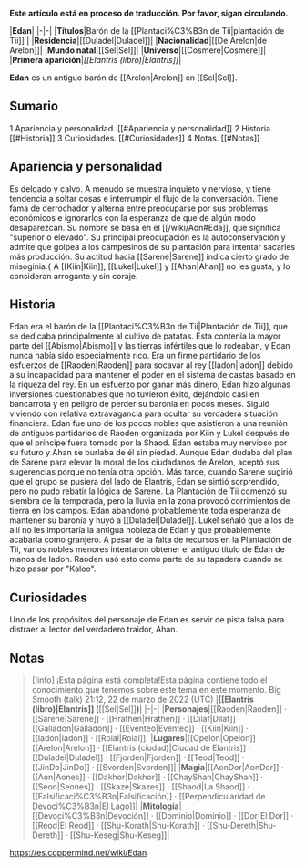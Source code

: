**Este artículo está en proceso de traducción. Por favor, sigan circulando.**


|**Edan**|
|-|-|
|**Títulos**|Barón de la [[Plantaci%C3%B3n de Tii\|plantación de Tii]] |
|**Residencia**|[[Duladel\|Duladel]]|
|**Nacionalidad**|[[De Arelon\|de Arelon]]|
|**Mundo natal**|[[Sel\|Sel]]|
|**Universo**|[[Cosmere\|Cosmere]]|
|**Primera aparición**|*[[Elantris (libro)\|Elantris]]*|

**Edan** es un antiguo barón de [[Arelon\|Arelon]] en [[Sel\|Sel]].

## Sumario

1 Apariencia y personalidad. [[#Apariencia y personalidad]] 
2 Historia. [[#Historia]] 
3 Curiosidades. [[#Curiosidades]] 
4 Notas. [[#Notas]] 


## Apariencia y personalidad
Es delgado y calvo. A menudo se muestra inquieto y nervioso, y tiene tendencia a soltar cosas e interrumpir el flujo de la conversación. Tiene fama de derrochador y alterna entre preocuparse por sus problemas económicos e ignorarlos con la esperanza de que de algún modo desaparezcan. Su nombre se basa en el [[/wiki/Aon#Eda]], que significa "superior o elevado".
Su principal preocupación es la autoconservación y admite que golpea a los campesinos de su plantación para intentar sacarles más producción. Su actitud hacia [[Sarene\|Sarene]] indica cierto grado de misoginia.{ A [[Kiin\|Kiin]], [[Lukel\|Lukel]] y [[Ahan\|Ahan]] no les gusta, y lo consideran arrogante y sin coraje.

## Historia
Edan era el barón de la [[Plantaci%C3%B3n de Tii\|Plantación de Tii]], que se dedicaba principalmente al cultivo de patatas. Esta contenía la mayor parte del [[Abismo\|Abismo]] y las tierras infértiles que lo rodeaban, y Edan nunca había sido especialmente rico. Era un firme partidario de los esfuerzos de [[Raoden\|Raoden]] para socavar al rey [[Iadon\|Iadon]] debido a su incapacidad para mantener el poder en el sistema de castas basado en la riqueza del rey. En un esfuerzo por ganar más dinero, Edan hizo algunas inversiones cuestionables que no tuvieron éxito, dejándolo casi en bancarrota y en peligro de perder su baronía en pocos meses. Siguió viviendo con relativa extravagancia para ocultar su verdadera situación financiera.
Edan fue uno de los pocos nobles que asistieron a una reunión de antiguos partidarios de Raoden organizada por Kiin y Lukel después de que el príncipe fuera tomado por la Shaod. Edan estaba muy nervioso por su futuro y Ahan se burlaba de él sin piedad. Aunque Edan dudaba del plan de Sarene para elevar la moral de los ciudadanos de Arelon, aceptó sus sugerencias porque no tenía otra opción. Más tarde, cuando Sarene sugirió que el grupo se pusiera del lado de Elantris, Edan se sintió sorprendido, pero no pudo rebatir la lógica de Sarene.
La Plantación de Tii comenzó su siembra de la temporada, pero la lluvia en la zona provocó corrimientos de tierra en los campos. Edan abandonó probablemente toda esperanza de mantener su baronía y huyó a [[Duladel\|Duladel]]. Lukel señaló que a los de allí no les importaría la antigua nobleza de Edan y que probablemente acabaría como granjero.
A pesar de la falta de recursos en la Plantación de Tii, varios nobles menores intentaron obtener el antiguo título de Edan de manos de Iadon. Raoden usó esto como parte de su tapadera cuando se hizo pasar por "Kaloo".

## Curiosidades
Uno de los propósitos del personaje de Edan es servir de pista falsa para distraer al lector del verdadero traidor, Ahan.
## Notas

> [!info] ¡Esta página está completa!Esta página contiene todo el conocimiento que tenemos sobre este tema en este momento.
Big Smooth (talk) 21:12, 22 de marzo de 2022 (UTC)
|**[[Elantris (libro)\|Elantris]] (**[[Sel\|Sel]]**)**|
|-|-|
|**Personajes**|[[Raoden\|Raoden]] · [[Sarene\|Sarene]] · [[Hrathen\|Hrathen]] · [[Dilaf\|Dilaf]] · [[Galladon\|Galladon]] · [[Eventeo\|Eventeo]] · [[Kiin\|Kiin]] · [[Iadon\|Iadon]] · [[Roial\|Roial]]|
|**Lugares**|[[Opelon\|Opelon]] · [[Arelon\|Arelon]] · [[Elantris (ciudad)\|Ciudad de Elantris]] · [[Duladel\|Duladel]] · [[Fjorden\|Fjorden]] · [[Teod\|Teod]] · [[JinDo\|JinDo]] · [[Svorden\|Svorden]]|
|**Magia**|[[AonDor\|AonDor]] · [[Aon\|Aones]] · [[Dakhor\|Dakhor]] · [[ChayShan\|ChayShan]] · [[Seon\|Seones]] · [[Skaze\|Skazes]] · [[Shaod\|La Shaod]] · [[Falsificaci%C3%B3n\|Falsificación]] · [[Perpendicularidad de Devoci%C3%B3n\|El Lago]]|
|**Mitología**|[[Devoci%C3%B3n\|Devoción]] · [[Dominio\|Dominio]] · [[Dor\|El Dor]] · [[Reod\|El Reod]] · [[Shu-Korath\|Shu-Korath]] · [[Shu-Dereth\|Shu-Dereth]] · [[Shu-Keseg\|Shu-Keseg]]|



https://es.coppermind.net/wiki/Edan
